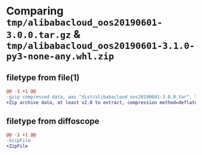 # Comparing `tmp/alibabacloud_oos20190601-3.0.0.tar.gz` & `tmp/alibabacloud_oos20190601-3.1.0-py3-none-any.whl.zip`

## filetype from file(1)

```diff
@@ -1 +1 @@
-gzip compressed data, was "dist/alibabacloud_oos20190601-3.0.0.tar", last modified: Wed Jan 10 07:43:14 2024, max compression
+Zip archive data, at least v2.0 to extract, compression method=deflate
```

## filetype from diffoscope

```diff
@@ -1 +1 @@
-GzipFile
+ZipFile
```

